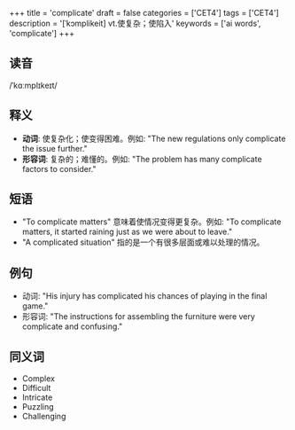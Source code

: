+++
title = 'complicate'
draft = false
categories = ['CET4']
tags = ['CET4']
description = '[ˈkɔmplikeit] vt.使复杂；使陷入'
keywords = ['ai words', 'complicate']
+++

## 读音
/ˈkɑːmplɪkeɪt/

## 释义
- **动词**: 使复杂化；使变得困难。例如: "The new regulations only complicate the issue further."
- **形容词**: 复杂的；难懂的。例如: "The problem has many complicate factors to consider."

## 短语
- "To complicate matters" 意味着使情况变得更复杂。例如: "To complicate matters, it started raining just as we were about to leave."
- "A complicated situation" 指的是一个有很多层面或难以处理的情况。

## 例句
- 动词: "His injury has complicated his chances of playing in the final game."
- 形容词: "The instructions for assembling the furniture were very complicate and confusing."

## 同义词
- Complex
- Difficult
- Intricate
- Puzzling
- Challenging
